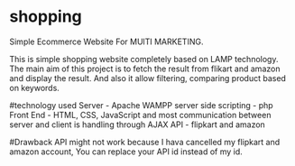 # shopping

Simple Ecommerce Website For MUlTI MARKETING.

This is simple shopping website completely based on LAMP technology.
The main aim of this project is to fetch the result from flikart and amazon and display the result.
And also it allow filtering, comparing product based on keywords.

#technology used
Server - Apache WAMPP
server side scripting - php
Front End - HTML, CSS, JavaScript
and most communication between server and client is handling through AJAX
API - flipkart and amazon

#Drawback
API might not work because I hava cancelled my flipkart and amazon account,
You can replace your API id instead of my id.

